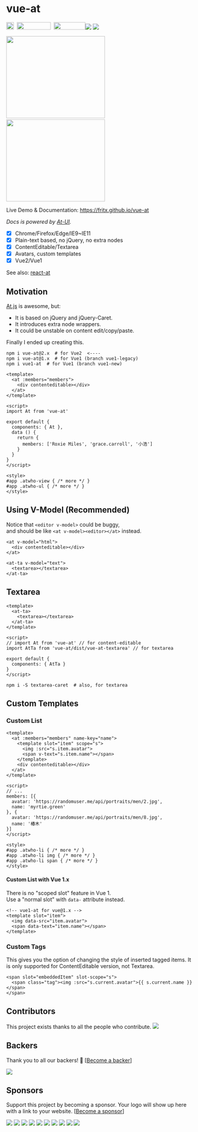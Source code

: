 # vue-at

<a href="https://www.npmjs.com/package/vue-at"><img height="20" src="https://img.shields.io/npm/dm/vue-at.svg"></a>&nbsp;&nbsp;<a href="https://github.com/fritx/vue-at"><img width="90" height="20" src="https://img.shields.io/badge/PRs-welcome-brightgreen.svg" /></a>&nbsp;&nbsp;<a href="https://github.com/fritx/vue-at"><img width="84" height="20" src="https://img.shields.io/badge/license-MIT-blue.svg"></a><a href="#backers"><img src="https://opencollective.com/vue-at/backers/badge.svg"></a> <a href="#sponsors"><img src="https://opencollective.com/vue-at/sponsors/badge.svg"></a>

<img width="262" height="218" src="https://raw.githubusercontent.com/fritx/vue-at/master/WechatIMG1.jpeg">&nbsp;&nbsp;<img width="262" height="218" src="https://raw.githubusercontent.com/fritx/vue-at/master/WechatIMG2.jpeg">

Live Demo & Documentation: https://fritx.github.io/vue-at

*Docs is powered by [At-UI](https://github.com/AT-UI/at-ui).*

- [x] Chrome/Firefox/Edge/IE9~IE11
- [x] Plain-text based, no jQuery, no extra nodes
- [x] ContentEditable/Textarea
- [x] Avatars, custom templates
- [x] Vue2/Vue1

See also: [react-at](https://github.com/fritx/react-at)

## Motivation

[At.js](https://github.com/ichord/At.js) is awesome, but:

- It is based on jQuery and jQuery-Caret.
- It introduces extra node wrappers.
- It could be unstable on content edit/copy/paste.

Finally I ended up creating this.

```plain
npm i vue-at@2.x  # for Vue2  <----
npm i vue-at@1.x  # for Vue1 (branch vue1-legacy)
npm i vue1-at  # for Vue1 (branch vue1-new)
```

```vue
<template>
  <at :members="members">
    <div contenteditable></div>
  </at>
</template>

<script>
import At from 'vue-at'

export default {
  components: { At },
  data () {
    return {
      members: ['Roxie Miles', 'grace.carroll', '小浩']
    }
  }
}
</script>

<style>
#app .atwho-view { /* more */ }
#app .atwho-ul { /* more */ }
</style>
```

## Using V-Model (Recommended)

Notice that `<editor v-model>` could be buggy,<br>
and should be like `<at v-model><editor></at>` instead.

```vue
<at v-model="html">
  <div contenteditable></div>
</at>

<at-ta v-model="text">
  <textarea></textarea>
</at-ta>
```

## Textarea

```vue
<template>
  <at-ta>
    <textarea></textarea>
  </at-ta>
</template>

<script>
// import At from 'vue-at' // for content-editable
import AtTa from 'vue-at/dist/vue-at-textarea' // for textarea

export default {
  components: { AtTa }
}
</script>
```

```plain
npm i -S textarea-caret  # also, for textarea
```

## Custom Templates

### Custom List

```vue
<template>
  <at :members="members" name-key="name">
    <template slot="item" scope="s">
      <img :src="s.item.avatar">
      <span v-text="s.item.name"></span>
    </template>
    <div contenteditable></div>
  </at>
</template>

<script>
// ...
members: [{
  avatar: 'https://randomuser.me/api/portraits/men/2.jpg',
  name: 'myrtie.green'
}, {
  avatar: 'https://randomuser.me/api/portraits/men/8.jpg',
  name: '椿木'
}]
</script>

<style>
#app .atwho-li { /* more */ }
#app .atwho-li img { /* more */ }
#app .atwho-li span { /* more */ }
</style>
```

#### Custom List with Vue 1.x

There is no "scoped slot" feature in Vue 1.<br>
Use a "normal slot" with `data-` attribute instead.

```vue
<!-- vue1-at for vue@1.x -->
<template slot="item">
  <img data-src="item.avatar">
  <span data-text="item.name"></span>
</template>
```

### Custom Tags

This gives you the option of changing the style of inserted tagged items. It is only supported for ContentEditable version, not Textarea.

```vue
<span slot="embeddedItem" slot-scope="s">
  <span class="tag"><img :src="s.current.avatar">{{ s.current.name }}</span>
</span>
```

## Contributors

This project exists thanks to all the people who contribute. 
<a href="https://github.com/fritx/vue-at/graphs/contributors"><img src="https://opencollective.com/vue-at/contributors.svg?width=890&button=false" /></a>


## Backers

Thank you to all our backers! 🙏 [[Become a backer](https://opencollective.com/vue-at#backer)]

<a href="https://opencollective.com/vue-at#backers" target="_blank"><img src="https://opencollective.com/vue-at/backers.svg?width=890"></a>


## Sponsors

Support this project by becoming a sponsor. Your logo will show up here with a link to your website. [[Become a sponsor](https://opencollective.com/vue-at#sponsor)]

<a href="https://opencollective.com/vue-at/sponsor/0/website" target="_blank"><img src="https://opencollective.com/vue-at/sponsor/0/avatar.svg"></a>
<a href="https://opencollective.com/vue-at/sponsor/1/website" target="_blank"><img src="https://opencollective.com/vue-at/sponsor/1/avatar.svg"></a>
<a href="https://opencollective.com/vue-at/sponsor/2/website" target="_blank"><img src="https://opencollective.com/vue-at/sponsor/2/avatar.svg"></a>
<a href="https://opencollective.com/vue-at/sponsor/3/website" target="_blank"><img src="https://opencollective.com/vue-at/sponsor/3/avatar.svg"></a>
<a href="https://opencollective.com/vue-at/sponsor/4/website" target="_blank"><img src="https://opencollective.com/vue-at/sponsor/4/avatar.svg"></a>
<a href="https://opencollective.com/vue-at/sponsor/5/website" target="_blank"><img src="https://opencollective.com/vue-at/sponsor/5/avatar.svg"></a>
<a href="https://opencollective.com/vue-at/sponsor/6/website" target="_blank"><img src="https://opencollective.com/vue-at/sponsor/6/avatar.svg"></a>
<a href="https://opencollective.com/vue-at/sponsor/7/website" target="_blank"><img src="https://opencollective.com/vue-at/sponsor/7/avatar.svg"></a>
<a href="https://opencollective.com/vue-at/sponsor/8/website" target="_blank"><img src="https://opencollective.com/vue-at/sponsor/8/avatar.svg"></a>
<a href="https://opencollective.com/vue-at/sponsor/9/website" target="_blank"><img src="https://opencollective.com/vue-at/sponsor/9/avatar.svg"></a>


